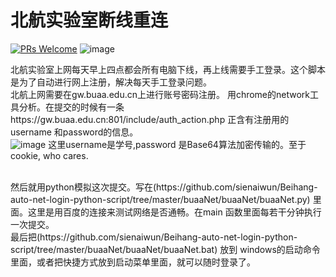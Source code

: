 # 北航实验室断线重连
[![PRs Welcome](https://img.shields.io/badge/PRs-welcome-blue.svg)](https://github.com/sienaiwun/Beihang-auto-net-login-python-script/pulls)
 ![image](buaaNet/buaaNet/image/login.png)
 
 北航实验室上网每天早上四点都会所有电脑下线，再上线需要手工登录。这个脚本是为了自动进行网上注册，解决每天手工登录问题。
 </br>
 北航上网需要在gw.buaa.edu.cn上进行账号密码注册。 
 用chrome的network工具分析。在提交的时候有一条https://gw.buaa.edu.cn:801/include/auth_action.php 正含有注册用的username 和password的信息。
 </br>
 ![image](buaaNet/buaaNet/image/sniffer_packet.png)
 这里username是学号,password 是Base64算法加密传输的。至于cookie, who cares.
 
 </br>
 然后就用python模拟这次提交。写在(https://github.com/sienaiwun/Beihang-auto-net-login-python-script/tree/master/buaaNet/buaaNet/buaaNet.py) 里面。这里是用百度的连接来测试网络是否通畅。在main 函数里面每若干分钟执行一次提交。
</br>
最后把(https://github.com/sienaiwun/Beihang-auto-net-login-python-script/tree/master/buaaNet/buaaNet/buaaNet.bat) 放到 windows的启动命令里面，或者把快捷方式放到启动菜单里面，就可以随时登录了。
